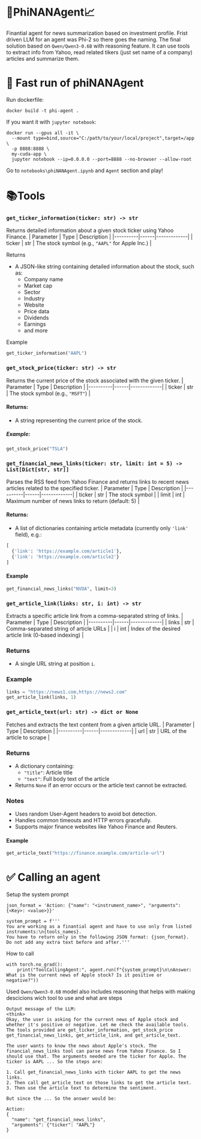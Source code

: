 # 🤖PhiNANAgent📈
Finantial agent for news summarization based on investment profile. Frist driven LLM for an agent was Phi-2 so there goes the naming. The final solution based on `Qwen/Qwen3-0.6B` with reasoning feature. It can use tools to extract info from Yahoo, read related tikers (just set name of a company) articles and summarize them.

# 🚀 Fast run of phiNANAgent
Run dockerfile:
```
docker build -t phi-agent .
```
If you want it with `jupyter notebook`:
```
docker run --gpus all -it \
  --mount type=bind,source="C:/path/to/your/local/project",target=/app \
  -p 8888:8888 \
  my-cuda-app \
  jupyter notebook --ip=0.0.0.0 --port=8888 --no-browser --allow-root
```
Go to `notebooks\phiNANAgent.ipynb` and `Agent` section and play!

# 📚Tools
### `get_ticker_information(ticker: str) -> str`
Returns detailed information about a given stock ticker using Yahoo Finance.
| Parameter | Type | Description |
|----------|------|-------------|
| ticker   | str  | The stock symbol (e.g., `"AAPL"` for Apple Inc.) |

Returns
- A JSON-like string containing detailed information about the stock, such as:
  - Company name
  - Market cap
  - Sector
  - Industry
  - Website
  - Price data
  - Dividends
  - Earnings
  - and more

Example
```python
get_ticker_information("AAPL")
```
### `get_stock_price(ticker: str) -> str`
Returns the current price of the stock associated with the given ticker.
| Parameter | Type | Description |
|----------|------|-------------|
| ticker   | str  | The stock symbol (e.g., `"MSFT"`) |

#### Returns:
- A string representing the current price of the stock.

##### Example:
```python
get_stock_price("TSLA")
```

### `get_financial_news_links(ticker: str, limit: int = 5) -> List[Dict[str, str]]`
Parses the RSS feed from Yahoo Finance and returns links to recent news articles related to the specified ticker.
| Parameter | Type | Description |
|----------|------|-------------|
| ticker   | str  | The stock symbol |
| limit    | int  | Maximum number of news links to return (default: 5) |

#### Returns:
- A list of dictionaries containing article metadata (currently only `'link'` field), e.g.:
```python
[
  {'link': 'https://example.com/article1'},
  {'link': 'https://example.com/article2'}
]
```

#### Example
```python
get_financial_news_links("NVDA", limit=3)
```
### `get_article_link(links: str, i: int) -> str`
Extracts a specific article link from a comma-separated string of links.
| Parameter | Type | Description |
|----------|------|-------------|
| links    | str  | Comma-separated string of article URLs |
| i        | int  | Index of the desired article link (0-based indexing) |

### Returns
- A single URL string at position `i`.

### Example
```python
links = "https://news1.com,https://news2.com"
get_article_link(links, 1)
```
### `get_article_text(url: str) -> dict or None`
Fetches and extracts the text content from a given article URL.
| Parameter | Type | Description |
|----------|------|-------------|
| url      | str  | URL of the article to scrape |

### Returns
- A dictionary containing:
  - `"title"`: Article title
  - `"text"`: Full body text of the article
- Returns `None` if an error occurs or the article text cannot be extracted.

### Notes
- Uses random User-Agent headers to avoid bot detection.
- Handles common timeouts and HTTP errors gracefully.
- Supports major finance websites like Yahoo Finance and Reuters.

#### Example
```python
get_article_text("https://finance.example.com/article-url")
```

# ✅ Calling an agent
Setup the system prompt
```
json_format = 'Action: {"name": "<instrument_name>", "arguments": {<Key>: <value>}}'

system_prompt = f'''
You are working as a finantial agent and have to use only from listed instruments:\n{tools_names}.
You have to return only in the following JSON format: {json_format}. Do not add any extra text before and after.'''
```
How to call
```
with torch.no_grad():
    print("ToolCallingAgent:", agent.run(f"{system_prompt}\n\nAnswer: What is the current news of Apple stock? Is it positive or negative?"))
```
Used `Qwen/Qwen3-0.6B` model also includes reasoning that helps with making descicions wich tool to use and what are steps

```
Output message of the LLM:
<think>
Okay, the user is asking for the current news of Apple stock and whether it's positive or negative. Let me check the available tools. The tools provided are get_ticker_information, get_stock_price get_financial_news_links, get_article_link, and get_article_text.

The user wants to know the news about Apple's stock. The financial_news_links tool can parse news from Yahoo Finance. So I should use that. The arguments needed are the ticker for Apple. The ticker is AAPL ... So the steps are:         
                                                                                                                   
1. Call get_financial_news_links with ticker AAPL to get the news links.
2. Then call get_article_text on those links to get the article text.
3. Then use the article text to determine the sentiment.

But since the ... So the answer would be:
                         
Action:
{                                                                                                                  
  "name": "get_financial_news_links",                                                                              
  "arguments": {"ticker": "AAPL"}                                                                                  
}
```